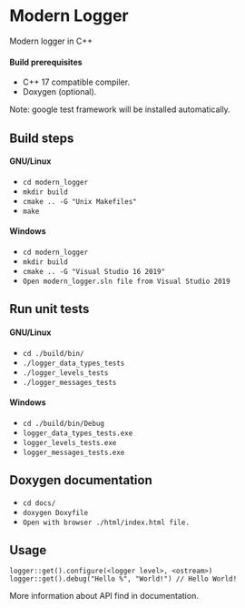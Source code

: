 # Modern Logger
Modern logger in C++

#### Build prerequisites
 - C++ 17 compatible compiler.
 - Doxygen (optional).
 
 Note: google test framework will be installed automatically.

<h2>Build steps</h2>

#### GNU/Linux
- `cd modern_logger`
- `mkdir build`
- `cmake .. -G "Unix Makefiles"`
- `make`

#### Windows
- `cd modern_logger`
- `mkdir build`
- `cmake .. -G "Visual Studio 16 2019"`
- `Open modern_logger.sln file from Visual Studio 2019`

<h2>Run unit tests</h2>

#### GNU/Linux
- `cd ./build/bin/`
- `./logger_data_types_tests`
- `./logger_levels_tests`
- `./logger_messages_tests`


#### Windows
- `cd ./build/bin/Debug`
- `logger_data_types_tests.exe`
- `logger_levels_tests.exe`
- `logger_messages_tests.exe`

#### <h2>Doxygen documentation</h2>
- `cd docs/`
- `doxygen Doxyfile`
- `Open with browser ./html/index.html file.`

#### <h2>Usage</h2>
`logger::get().configure(<logger level>, <ostream>)` </br>
`logger::get().debug("Hello %", "World!") // Hello World!` 

More information about API find in documentation.






